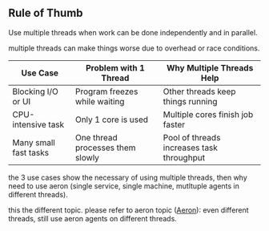 ## Rule of Thumb
Use multiple threads when work can be done independently and in parallel.

multiple threads can make things worse due to overhead or race conditions.


| Use Case               | Problem with 1 Thread               | Why Multiple Threads Help                     |
|------------------------|-------------------------------------|-----------------------------------------------|
| Blocking I/O or UI     | Program freezes while waiting       | Other threads keep things running             |
| CPU-intensive task     | Only 1 core is used                 | Multiple cores finish job faster              |
| Many small fast tasks  | One thread processes them slowly    | Pool of threads increases task throughput     |

the 3 use cases show the necessary of using multiple threads, then why need to use aeron (single service, single machine, mutltuple agents in different threads).

this the different topic. please refer to aeron topic ([Aeron](http://127.0.0.1:8000/aeron/adv/)): even different threads, still use aeron agents on different threads.

